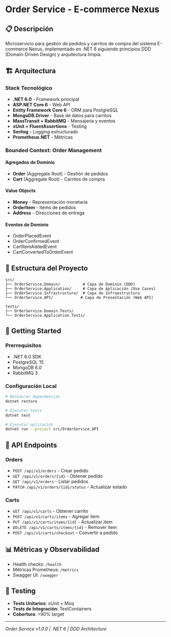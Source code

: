 # Order Service - E-commerce Nexus

## 📋 Descripción
Microservicio para gestión de pedidos y carritos de compra del sistema E-commerce Nexus, implementado en .NET 6 siguiendo principios DDD (Domain-Driven Design) y arquitectura limpia.

## 🏗️ Arquitectura

### Stack Tecnológico
- **.NET 6.0** - Framework principal 
- **ASP.NET Core 6** - Web API
- **Entity Framework Core 6** - ORM para PostgreSQL
- **MongoDB.Driver** - Base de datos para carritos
- **MassTransit + RabbitMQ** - Mensajería y eventos
- **xUnit + FluentAssertions** - Testing
- **Serilog** - Logging estructurado
- **Prometheus.NET** - Métricas

### Bounded Context: Order Management

#### Agregados de Dominio
- **Order** (Aggregate Root) - Gestión de pedidos
- **Cart** (Aggregate Root) - Carritos de compra

#### Value Objects
- **Money** - Representación monetaria
- **OrderItem** - Items de pedidos
- **Address** - Direcciones de entrega

#### Eventos de Dominio
- OrderPlacedEvent
- OrderConfirmedEvent
- CartItemAddedEvent
- CartConvertedToOrderEvent

## 📁 Estructura del Proyecto

```
src/
├── OrderService.Domain/          # Capa de Dominio (DDD)
├── OrderService.Application/     # Capa de Aplicación (Use Cases)
├── OrderService.Infrastructure/  # Capa de Infraestructura
└── OrderService.API/            # Capa de Presentación (Web API)

tests/
├── OrderService.Domain.Tests/
└── OrderService.Application.Tests/
```

## 🚀 Getting Started

### Prerrequisitos
- .NET 6.0 SDK
- PostgreSQL 15
- MongoDB 6.0
- RabbitMQ 3

### Configuración Local
```bash
# Restaurar dependencias
dotnet restore

# Ejecutar tests
dotnet test

# Ejecutar aplicación
dotnet run --project src/OrderService.API
```

## 🔗 API Endpoints

### Orders
- `POST /api/v1/orders` - Crear pedido
- `GET /api/v1/orders/{id}` - Obtener pedido
- `GET /api/v1/orders` - Listar pedidos
- `PATCH /api/v1/orders/{id}/status` - Actualizar estado

### Carts
- `GET /api/v1/carts` - Obtener carrito
- `POST /api/v1/carts/items` - Agregar item
- `PUT /api/v1/carts/items/{id}` - Actualizar item
- `DELETE /api/v1/carts/items/{id}` - Remover item
- `POST /api/v1/carts/checkout` - Convertir a pedido

## 📊 Métricas y Observabilidad
- Health checks: `/health`
- Métricas Prometheus: `/metrics`
- Swagger UI: `/swagger`

## 🧪 Testing
- **Tests Unitarios**: xUnit + Moq
- **Tests de Integración**: TestContainers
- **Cobertura**: >90% target

---
*Order Service v1.0.0 | .NET 6 | DDD Architecture*